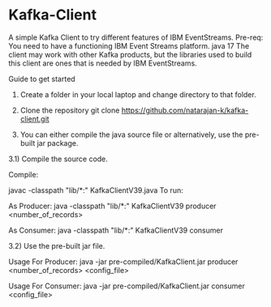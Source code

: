 # Kafka-Client
A simple Kafka Client to try different features of IBM EventStreams.
Pre-req:
You need to have a functioning IBM Event Streams platform. 
java 17
The client may work with other Kafka products, but the libraries used to build this client are ones that is needed by IBM EventStreams.

Guide to get started
1) Create a folder in your local laptop and change directory to that folder.
2) Clone the repository
git clone https://github.com/natarajan-k/kafka-client.git

3) You can either compile the java source file or alternatively, use the pre-built jar package.

  3.1) Compile the source code.

Compile: 

javac -classpath "lib/*:" KafkaClientV39.java
To run:

As Producer: java -classpath "lib/*:" KafkaClientV39 producer <number_of_records>  <config-file>

As Consumer: java -classpath "lib/*:" KafkaClientV39 consumer <config-file>

  3.2) Use the pre-built jar file.

Usage For Producer: java -jar pre-compiled/KafkaClient.jar producer <number_of_records> <config_file>

Usage For Consumer: java -jar pre-compiled/KafkaClient.jar consumer <config_file>


